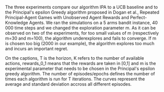 The three experiments compare our algorithm IPA to a UCB baseline and to the Principal's epsilon Greedy algorithm proposed in Dogan et al., Repeated Principal-Agent Games with Unobserved Agent Rewards and Perfect-Knowledge Agents. We ran the simulations on a 5 arms bandit instance, 40 000 time steps and we changed the exploration parameter m. As it can be observed on two of the experiments, for too small values of m (respectively m=30 and m=100), the algorithm underexplores and fails to converge. If m is chosen too big (2000 in our example), the algorithm explores too much and incurs an important regret.

On the captions, T is the horizon, K refers to the number of available actions, rewards_0_1 means that the rewards are taken in [0,1] and m is the experimental parameter that needs to be chosen in the Principal's epsilon greedy algorithm. The number of episodes/epochs defines the number of times each algorithm is run for T iterations. The curves represent the average and standard deviation accross all different episodes.
